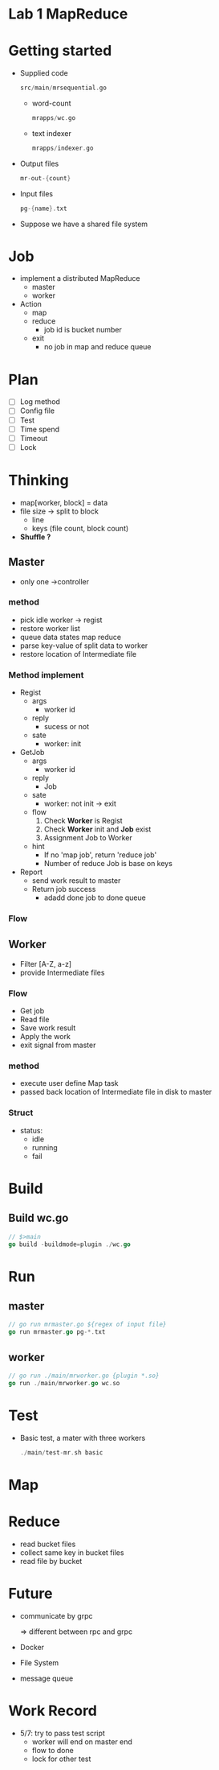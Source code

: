 # Lab 1 MapReduce

# **Getting started**

- Supplied code
    
    ```rust
    src/main/mrsequential.go
    ```
    
    - word-count
        
        ```rust
        mrapps/wc.go
        ```
        
    - text indexer
        
        ```rust
        mrapps/indexer.go
        ```
        
- Output files
    
    ```rust
    mr-out-{count}
    ```
    
- Input files
    
    ```rust
    pg-{name}.txt
    ```
    
- Suppose we have a shared file system

# Job

- implement a distributed MapReduce
    - master
    - worker
- Action
    - map
    - reduce
        - job id is bucket number
    - exit
        - no job in map and reduce queue

# Plan

- [ ]  Log method
- [ ]  Config file
- [ ]  Test
- [ ]  Time spend
- [ ]  Timeout
- [ ]  Lock

# Thinking

- map[worker, block] = data
- file size → split to block
    - line
    - keys (file count, block count)
- **Shuffle ?**

## Master

- only one →controller

### method

- pick idle worker → regist
- restore worker list
- queue data states map reduce
- parse key-value of split data to worker
- restore location of Intermediate file

### Method implement

- Regist
    - args
        - worker id
    - reply
        - sucess or not
    - sate
        - worker: init
- GetJob
    - args
        - worker id
    - reply
        - Job
    - sate
        - worker: not init → exit
    - flow
        1. Check **Worker** is Regist
        2. Check **Worker** init and **Job** exist
        3. Assignment Job to Worker
    - hint
        - If no 'map job', return 'reduce job'
        - Number of reduce Job is base on keys
- Report
    - send work result to master
    - Return job success
        - adadd done job to done queue

### Flow

## Worker

- Filter [A-Z, a-z]
- provide Intermediate files

### Flow

- Get job
- Read file
- Save work result
- Apply the work
- exit signal from master

### method

- execute user define Map task
- passed back location of Intermediate file in disk to master

### Struct

- status:
    - idle
    - running
    - fail

# Build

## Build wc.go

```go
// $>main
go build -buildmode=plugin ./wc.go
```

# Run

## master

```go
// go run mrmaster.go ${regex of input file}
go run mrmaster.go pg-*.txt
```

## worker

```go
// go run ./main/mrworker.go {plugin *.so}
go run ./main/mrworker.go wc.so
```

# Test

- Basic test, a mater with three workers
    
    ```go
    ./main/test-mr.sh basic
    ```
    

# Map

# Reduce

- read bucket files
- collect same key in bucket files
- read file by bucket

# Future

- communicate by grpc
    
    ⇒ different between rpc and grpc
    
- Docker
- File System
- message queue

# Work Record

- 5/7: try to pass test script
    - worker will end on master end
    - flow to done
    - lock for other test